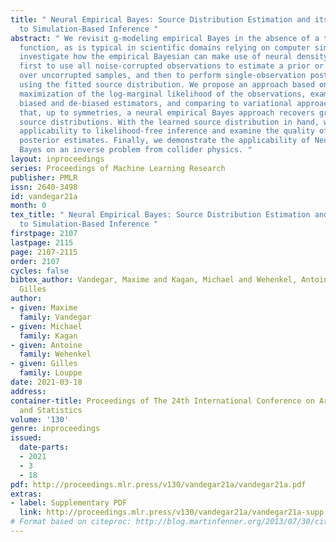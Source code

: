 ```yaml
---
title: " Neural Empirical Bayes: Source Distribution Estimation and its Applications
  to Simulation-Based Inference "
abstract: " We revisit g-modeling empirical Bayes in the absence of a tractable likelihood
  function, as is typical in scientific domains relying on computer simulations. We
  investigate how the empirical Bayesian can make use of neural density estimators
  first to use all noise-corrupted observations to estimate a prior or source distribution
  over uncorrupted samples, and then to perform single-observation posterior inference
  using the fitted source distribution. We propose an approach based on the direct
  maximization of the log-marginal likelihood of the observations, examining both
  biased and de-biased estimators, and comparing to variational approaches. We find
  that, up to symmetries, a neural empirical Bayes approach recovers ground truth
  source distributions. With the learned source distribution in hand, we show the
  applicability to likelihood-free inference and examine the quality of the resulting
  posterior estimates. Finally, we demonstrate the applicability of Neural Empirical
  Bayes on an inverse problem from collider physics. "
layout: inproceedings
series: Proceedings of Machine Learning Research
publisher: PMLR
issn: 2640-3498
id: vandegar21a
month: 0
tex_title: " Neural Empirical Bayes: Source Distribution Estimation and its Applications
  to Simulation-Based Inference "
firstpage: 2107
lastpage: 2115
page: 2107-2115
order: 2107
cycles: false
bibtex_author: Vandegar, Maxime and Kagan, Michael and Wehenkel, Antoine and Louppe,
  Gilles
author:
- given: Maxime
  family: Vandegar
- given: Michael
  family: Kagan
- given: Antoine
  family: Wehenkel
- given: Gilles
  family: Louppe
date: 2021-03-18
address:
container-title: Proceedings of The 24th International Conference on Artificial Intelligence
  and Statistics
volume: '130'
genre: inproceedings
issued:
  date-parts:
  - 2021
  - 3
  - 18
pdf: http://proceedings.mlr.press/v130/vandegar21a/vandegar21a.pdf
extras:
- label: Supplementary PDF
  link: http://proceedings.mlr.press/v130/vandegar21a/vandegar21a-supp.pdf
# Format based on citeproc: http://blog.martinfenner.org/2013/07/30/citeproc-yaml-for-bibliographies/
---
```

